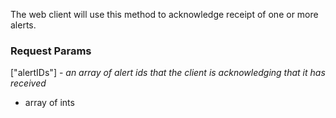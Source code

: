 The web client will use this method to acknowledge receipt of one or more alerts.

### Request Params

["alertIDs"] - *an array of alert ids that the client is acknowledging that it has received*

- array of ints
